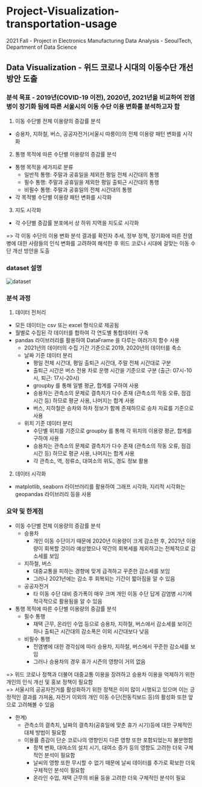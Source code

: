 # Project-Visualization-transportation-usage
2021 Fall - Project in Electronics Manufacturing Data Analysis - SeoulTech, Department of Data Science

## Data Visualization - 위드 코로나 시대의 이동수단 개선 방안 도출
### 분석 목표 - 2019년(COVID-19 이전), 2020년, 2021년을 비교하여 전염병이 장기화 됨에 따른 서울시의 이동 수단 이용 변화를 분석하고자 함
1. 이동 수단별 전체 이용량의 증감률 분석
  - 승용차, 지하철, 버스, 공공자전거(서울시 따릉이)의 전체 이용량 패턴 변화를 시각화  
2. 통행 목적에 따른 수단별 이용량의 증감률 분석  
  - 통행 목적을 세가지로 분류  
    -  일반적 통행: 주말과 공휴일을 제외한 평일 전체 시간대의 통행  
    -  필수 통행: 주말과 공휴일을 제외한 평일 출퇴근 시간대의 통행  
    -  비필수 통행: 주말과 공휴일의 전체 시간대의 통행  
  - 각 목적별 수단별 이용량 패턴 변화를 시각화
3. 지도 시각화
  - 각 수단별 증감률 분포에서 상 하위 지역을 지도로 시각화   

=> 각 이동 수단의 이용 변화 분석 결과를 확진자 추세, 정부 정책, 장기화에 따른 전염병에 대한 사람들의 인식 변화를 고려하여 해석한 후 위드 코로나 시대에 걸맞는 이동 수단 개선 방안을 도출

### dataset 설명
![dataset](https://user-images.githubusercontent.com/46666833/163773725-fd00592d-9fb4-4649-b282-d7226cadcb76.PNG)

### 분석 과정
1. 데이터 전처리
  - 모든 데이터는 csv 또는 excel 형식으로 제공됨
  - 월별로 수집된 각 데이터를 합하여 각 연도별 통합데이터 구축
  - pandas 라이브러리를 활용하여 DataFrame 을 다루는 여러가지 함수 사용
    -  2021년의 데이터의 수집 기간 기준으로 2019, 2020년의 데이터를 축소  
    -  날짜 기준 데이터 분리  
       -  평일 전체 시간대, 평일 출퇴근 시간대, 주말 전체 시간대로 구분  
         -  출퇴근 시간은 버스 전용 차로 운행 시간을 기준으로 구분 (출근: 07시-10시, 퇴근: 17시-20시)  
       -  groupby 를 통해 일별 평균, 합계를 구하여 사용  
         -  승용차는 관측소의 문제로 결측치가 다수 존재 (관측소의 작동 오류, 점검 시간 등) 하므로 평균 사용, 나머지는 합계 사용  
         -  버스, 지하철은 승차와 하차 정보가 함께 존재하므로 승차 자료를 기준으로 사용  
    -  위치 기준 데이터 분리  
       -  수단별 위치를 기준으로 groupby 를 통해 각 위치의 이용량 평균, 합계를 구하여 사용  
         -  승용차는 관측소의 문제로 결측치가 다수 존재 (관측소의 작동 오류, 점검 시간 등) 하므로 평균 사용, 나머지는 합계 사용  
         -  각 관측소, 역, 정류소, 대여소의 위도, 경도 정보 활용  
2. 데이터 시각화
  - matplotlib, seaborn 라이브러리를 활용하여 그래프 시각화, 지리적 시각화는 geopandas 라이브러리 등을 사용

### 요약 및 한계점
- 이동 수단별 전체 이용량의 증감률 분석
  - 승용차
    - 개인 이동 수단이기 때문에 2020년 이용량이 크게 감소한 후, 2021년 이용량이 회복할 것이라 예상했으나 약간의 회복세를 제외하고는 전체적으로 감소세를 보임  
  - 지하철, 버스  
    - 대중교통을 피하는 경향에 맞게 급격하고 꾸준한 감소세를 보임  
    - 그러나 2021년에는 감소 후 회복되는 기간이 짧아짐을 알 수 있음  
  - 공공자전거
    - 타 이동 수단 대비 증가폭이 매우 크며 개인 이동 수단 답게 감염병 시기에 적극적으로 활용됨을 알 수 있음  
- 통행 목적에 따른 수단별 이용량의 증감률 분석
  - 필수 통행  
    - 재택 근무, 온라인 수업 등으로 승용차, 지하철, 버스에서 감소세를 보이긴 하나 출퇴근 시간대의 감소폭은 이외 시간대보다 낮음  
  - 비필수 통행  
    - 전염병에 대한 경각심에 따라 승용차, 지하철, 버스에서 꾸준한 감소세를 보임  
    - 그러나 승용차의 경우 휴가 시즌의 영향이 거의 없음    

=> 위드 코로나 정책과 더불어 대중교통 이용을 장려하고 승용차 이용을 억제하기 위한 개인의 인식 개선 및 홍보 정책이 필요함  
=> 서울시의 공공자전거를 활성화하기 위한 정책은 이미 많이 시행되고 있으며 이는 긍정적인 결과를 가져옴, 자전거 이외의 개인 이동 수단(전동킥보드 등)의 활성화 또한 앞으로 고려해볼 수 있음

- 한계)
  - 관측소의 결측치, 날짜의 결측치(공휴일에 맞춘 휴가 시기)등에 대한 구체적인 대체 방법이 필요함
  - 이용률 증감이 단순 코로나의 영향인지 다른 영향 또한 포함되었는지 불분명함
    - 정책 변화, 대여소의 설치 시기, 대여소 증가 등의 영향도 고려한 더욱 구체적인 분석이 필요함
    - 날씨의 영향 또한 무시할 수 없기 때문에 날씨 데이터를 추가로 확보한 더욱 구체적인 분석이 필요함
    - 온라인 수업, 재택 근무의 비율 등을 고려한 더욱 구체적인 분석이 필요
